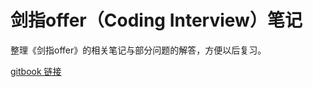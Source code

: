 # 剑指offer（Coding Interview）笔记

整理《剑指offer》的相关笔记与部分问题的解答，方便以后复习。

[gitbook 链接](https://phexus.gitbooks.io/coding-interview/content/)



